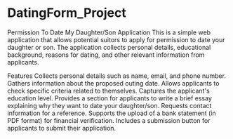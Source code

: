 # DatingForm_Project
Permission To Date My Daughter/Son Application
This is a simple web application that allows potential suitors to apply for permission to date your daughter or son.
The application collects personal details, educational background, reasons for dating, and other relevant information from applicants.

Features
Collects personal details such as name, email, and phone number.
Gathers information about the proposed outing date.
Allows applicants to check specific criteria related to themselves.
Captures the applicant's education level.
Provides a section for applicants to write a brief essay explaining why they want to date your daughter/son.
Requests contact information for a reference.
Supports the upload of a bank statement (in PDF format) for financial verification.
Includes a submission button for applicants to submit their application.
